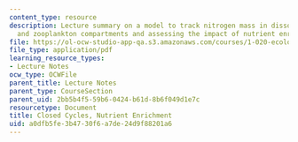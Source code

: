```yaml
---
content_type: resource
description: Lecture summary on a model to track nitrogen mass in dissolved, phytoplankton,
  and zooplankton compartments and assessing the impact of nutrient enrichment.
file: https://ol-ocw-studio-app-qa.s3.amazonaws.com/courses/1-020-ecology-ii-engineering-for-sustainability-spring-2008/a0dfb5fe3b4730f6a7de24d9f88201a6_lec5.pdf
file_type: application/pdf
learning_resource_types:
- Lecture Notes
ocw_type: OCWFile
parent_title: Lecture Notes
parent_type: CourseSection
parent_uid: 2bb5b4f5-59b6-0424-b61d-8b6f049d1e7c
resourcetype: Document
title: Closed Cycles, Nutrient Enrichment
uid: a0dfb5fe-3b47-30f6-a7de-24d9f88201a6
---
```

